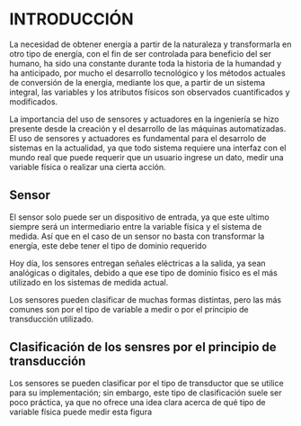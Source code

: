 # INTRODUCCIÓN

La necesidad de obtener energía a partir de la naturaleza y transformarla en otro tipo de energía, con el fin de ser controlada para beneficio del ser humano, ha sido una constante durante toda la historia de la humandad y ha anticipado, por mucho el desarrollo tecnológico y los métodos actuales de conversión de la energia, mediante los que, a partir de un sistema integral, las variables y los atributos físicos son observados cuantificados y modificados.

La importancia del uso de sensores y actuadores en la ingeniería se hizo presente desde la creación y el desarrollo de las máquinas automatizadas. El uso de sensores y actuadores es fundamental para el desarrolo de sistemas en la actualidad, ya que todo sistema requiere una interfaz con el mundo real que puede requerir que un usuario ingrese un dato, medir una variable física o realizar una cierta acción.

## Sensor

El sensor solo puede ser un dispositivo de entrada, ya que este ultimo siempre será un intermediario entre la variable física y el sistema de medida. Así que en el caso de un sensor no basta con transformar la energía, este debe tener el tipo de dominio requerido

Hoy día, los sensores entregan señales eléctricas a la salida, ya sean analógicas o digitales, debido a que ese tipo de dominio fisico es el más utilizado en los sistemas de medida actual.

Los sensores pueden clasificar de muchas formas distintas, pero las más comunes son por el tipo de variable a medir o por el principio de transducción utilizado.

## Clasificación de los sensres por el principio de transducción

Los sensores se pueden clasificar por el tipo de transductor que se utilice para su implementación; sin embargo, este tipo de clasificación suele ser poco práctica, ya que no ofrece una idea clara acerca de qué tipo de variable física puede medir esta figura
